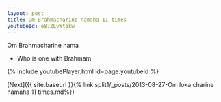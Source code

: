 ```yaml
---
layout: post
title: Om Brahmacharine namaha 11 times
youtubeId: e87ZLvWtekw
---
```

 
 
Om Brahmacharine nama 
 
 -  Who is one with Brahmam 
 
  
 
  
 
 
 
 
 
 


{% include youtubePlayer.html id=page.youtubeId %}
 
[Next]({{ site.baseurl }}{% link  split1/_posts/2013-08-27-Om loka charine namaha 11 times.md%})
 
